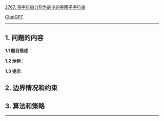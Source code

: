 [2767. 将字符串分割为最少的美丽子字符串](https://leetcode.cn/problems/partition-string-into-minimum-beautiful-substrings)

[ChatGPT](https://chat.openai.com/g/g-GsMNEr76r-c-master)

---

## 1. 问题的内容
**1.1 题目描述**：

**1.2 示例**：

**1.3 提示**:

## 2. 边界情况和约束


## 3. 算法和策略

---
